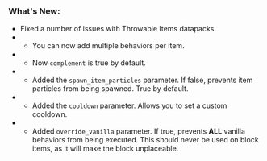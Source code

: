 ### What's New:

* Fixed a number of issues with Throwable Items datapacks.
* * You can now add multiple behaviors per item.
* * Now `complement` is true by default.
* * Added the `spawn_item_particles` parameter. If false, prevents item particles from being spawned. True by default.
* * Added the `cooldown` parameter. Allows you to set a custom cooldown.
* * Added `override_vanilla` parameter. If true, prevents **ALL** vanilla behaviors from being executed. This should never be used on block items, as it will make the block unplaceable.